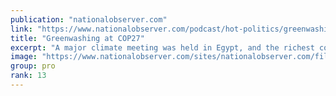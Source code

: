 ```yaml
---
publication: "nationalobserver.com"
link: "https://www.nationalobserver.com/podcast/hot-politics/greenwashing-cop27"
title: "Greenwashing at COP27"
excerpt: "A major climate meeting was held in Egypt, and the richest countries in the world were called on to show how they will help poorer nations that contribute little to the climate crisis. They didn't get"
image: "https://www.nationalobserver.com/sites/nationalobserver.com/files/uploaded-files/2022/11/21/hot-politics-cover-1200x675-socialmedia-share.jpg"
group: pro
rank: 13
---
```

